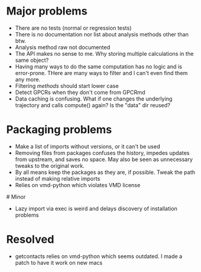 # Major problems
- There are no tests (normal or regression tests)
- There is no documentation nor list about analysis methods other than btw. 
- Analysis method raw not documented
- The API makes no sense to me. Why storing multiple calculations in the same object? 
- Having many ways to do the same computation has no logic and is error-prone. THere are many ways to filter and I can't even find them any more.
- Filtering *methods* should start lower case
- Detect GPCRs when they don't come from GPCRmd
- Data caching is confusing. What if one changes the underlying trajectory and calls compute() again? Is the "data" dir reused?

# Packaging problems
- Make a list of imports without versions, or it can't be used
- Removing files from packages confuses the history, impedes updates from upstream, and saves no space. May also be seen as unnecessary tweaks to the original work.
- By all means keep the packages as they are, if possible. Tweak the path instead of making relative imports
- Relies on vmd-python which violates VMD license


# Minor
- Lazy import via exec is weird and delays discovery of installation problems

# Resolved
- getcontacts relies on vmd-python which seems outdated. I made a patch to have it work on new macs
